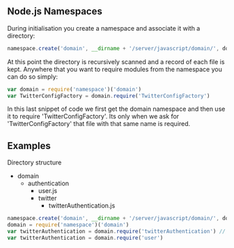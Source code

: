## Node.js Namespaces

During initialisation you create a namespace and associate it with a directory:

```js
namespace.create('domain', __dirname + '/server/javascript/domain/', done)
```

At this point the directory is recursively scanned and a record of each file is kept. Anywhere that you want to require modules from the namespace you can do so simply:

```js
var domain = require('namespace')('domain')
var TwitterConfigFactory = domain.require('TwitterConfigFactory')
```

In this last snippet of code we first get the domain namespace and then use it to require 'TwitterConfigFactory'. Its only when we ask for 'TwitterConfigFactory' that file with that same name is required. 

## Examples
Directory structure

- domain
  - authentication
    - user.js
    - twitter
      - twitterAuthentication.js

```js
namespace.create('domain', __dirname + '/server/javascript/domain/', done)
domain = require('namespace')('domain')
var twitterAuthentication = domain.require('twitterAuthentication') // NOTE - Doesn't matter that it was in a sub-directory
var twitterAuthentication = domain.require('user')
```
